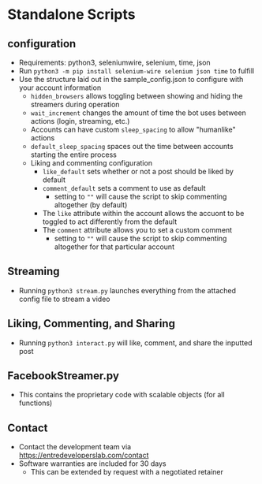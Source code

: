 # Standalone Scripts

## configuration
- Requirements: python3, seleniumwire, selenium, time, json
- Run `python3 -m pip install selenium-wire selenium json time` to fulfill
- Use the structure laid out in the sample_config.json to configure with your account information
  - `hidden_browsers` allows toggling between showing and hiding the streamers during operation
  - `wait_increment` changes the amount of time the bot uses between actions (login, streaming, etc.)
  - Accounts can have custom `sleep_spacing` to allow "humanlike" actions
  - `default_sleep_spacing` spaces out the time between accounts starting the entire process
  - Liking and commenting configuration
    - `like_default` sets whether or not a post should be liked by default
    - `comment_default` sets a comment to use as default
        - setting to `""` will cause the script to skip commenting altogether (by default)
    - The `like` attribute within the account allows the accuont to be toggled to act differently from the default
    - The `comment` attribute allows you to set a custom comment
        - setting to `""` will cause the script to skip commenting altogether for that particular account

## Streaming
- Running `python3 stream.py` launches everything from the attached config file to stream a video

## Liking, Commenting, and Sharing
- Running `python3 interact.py` will like, comment, and share the inputted post

## FacebookStreamer.py
- This contains the proprietary code with scalable objects (for all functions)

## Contact
- Contact the development team via https://entredeveloperslab.com/contact
- Software warranties are included for 30 days
    - This can be extended by request with a negotiated retainer
